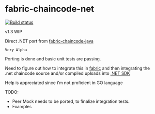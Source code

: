 # fabric-chaincode-net


[![Build status](https://ci.appveyor.com/api/projects/status/72hk6ank8wc9m27o?svg=true)](https://ci.appveyor.com/project/maxpiva/fabric-chaincode-net)

v1.3 WIP

Direct .NET port from [fabric-chaincode-java](https://github.com/hyperledger/fabric-chaincode-java)

`Very Alpha`

Porting is done and basic unit tests are passing.


Need to figure out how to integrate this in [fabric](https://github.com/hyperledger/fabric)
and then integrating the .net chaincode source and/or compiled uploads into [.NET SDK](https://github.com/maxpiva/fabric-sdk-net)

Help is appreciated since i'm not proficient in GO language

TODO:
* Peer Mock needs to be ported, to finalize integration tests.
* Examples




